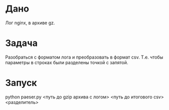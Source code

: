 # Дано
Лог nginx, в архиве gz.
# Задача 
Разобраться с форматом лога и преобразовать в формат csv. Т.е. чтобы параметры в строках были разделены точкой с запятой.
# Запуск 
python paeser.py <путь до gzip архива с логом> <путь до итогового csv> <разделитель> 
